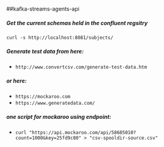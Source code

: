 ##kafka-streams-agents-api

##### Get the current schemas held in the confluent regsitry

`curl -s http://localhost:8081/subjects/`

##### Generate test data from here:
* `http://www.convertcsv.com/generate-test-data.htm`
##### or here:
* `https://mockaroo.com`
* `https://www.generatedata.com/`
##### one script for mockaroo using endpoint:
* `curl "https://api.mockaroo.com/api/58605010?count=1000&key=25fd9c80" > "csv-spooldir-source.csv"`